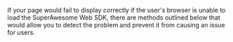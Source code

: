 If your page would fail to display correctly if the user's browser is unable to load the SuperAwesome Web SDK, there are methods outlined below that would allow you to detect the problem and prevent it from causing an issue for users.